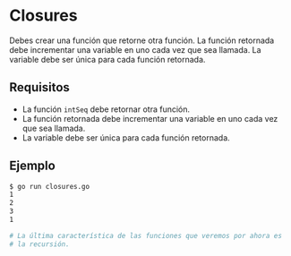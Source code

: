 # Closures

Debes crear una función que retorne otra función. La función retornada debe incrementar una variable en uno cada vez que sea llamada. La variable debe ser única para cada función retornada.

## Requisitos

- La función `intSeq` debe retornar otra función.
- La función retornada debe incrementar una variable en uno cada vez que sea llamada.
- La variable debe ser única para cada función retornada.

## Ejemplo

```sh
$ go run closures.go
1
2
3
1

# La última característica de las funciones que veremos por ahora es
# la recursión.
```
